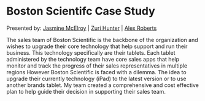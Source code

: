 <h1>Boston Scientifc Case Study</h1>
<p>Presented by: <a href="https://www.linkedin.com/pub/jasmine-mcelroy/35/865/77">Jasmine McElroy</a> | <a href="https://www.linkedin.com/pub/zuri-hunter/14/ba5/748">Zuri Hunter</a> | <a href="https://www.linkedin.com/pub/alexander-roberts/21/b6b/792"> Alex Roberts</a></p>

<p>The sales team of Boston Scientific is the backbone of the organization and wishes to upgrade their core technology that help support and run their business.  This technology specifically are their tablets.  Each tablet administered by the technology team have core sales apps that help monitor and track the progress of their sales representatives in multiple regions  However Boston Scientific is faced with a dilemma. The idea to upgrade their currently technology (iPad) to the latest version or to use another brands tablet. My team created a comprehensive and cost effective plan to help guide their decision in supporting their sales team. </p>